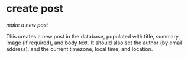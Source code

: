 # create post
*make a new post*

This creates a new post in the database, populated with title, summary, image (if required), and body text. It should also set the author (by email address), and the current timezone, local time, and location.